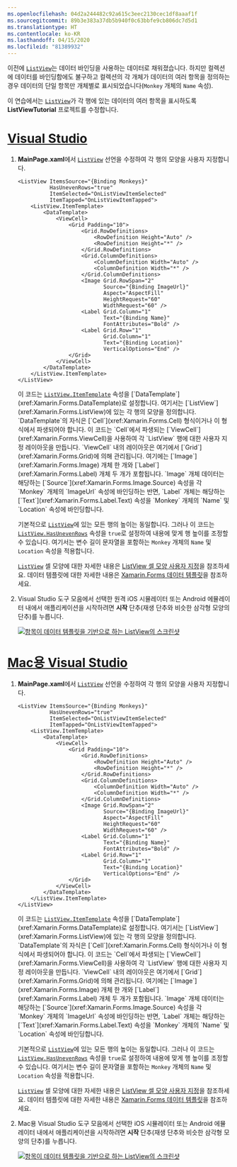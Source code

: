 ```yaml
---
ms.openlocfilehash: 04d2a244482c92a615c3eec2130cec1df8aaaf1f
ms.sourcegitcommit: 89b3e383a37db5b940f0c63bbfe9cb806dc7d5d1
ms.translationtype: HT
ms.contentlocale: ko-KR
ms.lasthandoff: 04/15/2020
ms.locfileid: "81389932"
---
```

이전에 [`ListView`](xref:Xamarin.Forms.ListView)는 데이터 바인딩을 사용하는 데이터로 채워졌습니다. 하지만 컬렉션에 데이터를 바인딩함에도 불구하고 컬렉션의 각 개체가 데이터의 여러 항목을 정의하는 경우 데이터의 단일 항목만 개체별로 표시되었습니다(`Monkey` 개체의 `Name` 속성).

이 연습에서는 [`ListView`](xref:Xamarin.Forms.ListView)가 각 행에 있는 데이터의 여러 항목을 표시하도록 **ListViewTutorial** 프로젝트를 수정합니다.

# <a name="visual-studio"></a>[Visual Studio](#tab/vswin)

1. **MainPage.xaml**에서 [`ListView`](xref:Xamarin.Forms.ListView) 선언을 수정하여 각 행의 모양을 사용자 지정합니다.

    ```xaml
    <ListView ItemsSource="{Binding Monkeys}"
              HasUnevenRows="true"
              ItemSelected="OnListViewItemSelected"
              ItemTapped="OnListViewItemTapped">
        <ListView.ItemTemplate>
            <DataTemplate>
                <ViewCell>
                    <Grid Padding="10">
                        <Grid.RowDefinitions>
                            <RowDefinition Height="Auto" />
                            <RowDefinition Height="*" />
                        </Grid.RowDefinitions>
                        <Grid.ColumnDefinitions>
                            <ColumnDefinition Width="Auto" />
                            <ColumnDefinition Width="*" />
                        </Grid.ColumnDefinitions>
                        <Image Grid.RowSpan="2"
                               Source="{Binding ImageUrl}"
                               Aspect="AspectFill"
                               HeightRequest="60"
                               WidthRequest="60" />
                        <Label Grid.Column="1"
                               Text="{Binding Name}"
                               FontAttributes="Bold" />
                        <Label Grid.Row="1"
                               Grid.Column="1"
                               Text="{Binding Location}"
                               VerticalOptions="End" />
                    </Grid>
                </ViewCell>
            </DataTemplate>
        </ListView.ItemTemplate>
    </ListView>
    ```

    이 코드는 [`ListView.ItemTemplate`](xref:Xamarin.Forms.ItemsView`1.ItemTemplate) 속성을 [`DataTemplate`](xref:Xamarin.Forms.DataTemplate)로 설정합니다. 여기서는 [`ListView`](xref:Xamarin.Forms.ListView)에 있는 각 행의 모양을 정의합니다. `DataTemplate`의 자식은 [`Cell`](xref:Xamarin.Forms.Cell) 형식이거나 이 형식에서 파생되어야 합니다. 이 코드는 `Cell`에서 파생되는 [`ViewCell`](xref:Xamarin.Forms.ViewCell)을 사용하여 각 `ListView` 행에 대한 사용자 지정 레이아웃을 만듭니다. `ViewCell` 내의 레이아웃은 여기에서 [`Grid`](xref:Xamarin.Forms.Grid)에 의해 관리됩니다. 여기에는 [`Image`](xref:Xamarin.Forms.Image) 개체 한 개와 [`Label`](xref:Xamarin.Forms.Label) 개체 두 개가 포함됩니다. `Image` 개체 데이터는 해당하는 [`Source`](xref:Xamarin.Forms.Image.Source) 속성을 각 `Monkey` 개체의 `ImageUrl` 속성에 바인딩하는 반면, `Label` 개체는 해당하는 [`Text`](xref:Xamarin.Forms.Label.Text) 속성을 `Monkey` 개체의 `Name` 및 `Location` 속성에 바인딩합니다.

    기본적으로 [`ListView`](xref:Xamarin.Forms.ListView)에 있는 모든 행의 높이는 동일합니다. 그러나 이 코드는 [`ListView.HasUnevenRows`](xref:Xamarin.Forms.ListView.HasUnevenRows) 속성을 `true`로 설정하여 내용에 맞게 행 높이를 조정할 수 있습니다. 여기서는 변수 길이 문자열을 포함하는 `Monkey` 개체의 `Name` 및 `Location` 속성을 적용합니다.

    [`ListView`](xref:Xamarin.Forms.ListView) 셀 모양에 대한 자세한 내용은 [ListView 셀 모양 사용자 지정](~/xamarin-forms/user-interface/listview/customizing-cell-appearance.md)을 참조하세요. 데이터 템플릿에 대한 자세한 내용은 [Xamarin.Forms 데이터 템플릿](~/xamarin-forms/app-fundamentals/templates/data-templates/index.md)을 참조하세요.

1. Visual Studio 도구 모음에서 선택한 원격 iOS 시뮬레이터 또는 Android 에뮬레이터 내에서 애플리케이션을 시작하려면 **시작** 단추(재생 단추와 비슷한 삼각형 모양의 단추)를 누릅니다.

    [![항목이 데이터 템플릿을 기반으로 하는 ListView의 스크린샷](../images/customize-cell-appearance.png "템플릿 기반 데이터를 표시하는 ListView")](../images/customize-cell-appearance-large.png#lightbox "템플릿 기반 데이터를 표시하는 ListView")

# <a name="visual-studio-for-mac"></a>[Mac용 Visual Studio](#tab/vsmac)

1. **MainPage.xaml**에서 [`ListView`](xref:Xamarin.Forms.ListView) 선언을 수정하여 각 행의 모양을 사용자 지정합니다.

    ```xaml
    <ListView ItemsSource="{Binding Monkeys}"
              HasUnevenRows="true"
              ItemSelected="OnListViewItemSelected"
              ItemTapped="OnListViewItemTapped">
        <ListView.ItemTemplate>
            <DataTemplate>
                <ViewCell>
                    <Grid Padding="10">
                        <Grid.RowDefinitions>
                            <RowDefinition Height="Auto" />
                            <RowDefinition Height="*" />
                        </Grid.RowDefinitions>
                        <Grid.ColumnDefinitions>
                            <ColumnDefinition Width="Auto" />
                            <ColumnDefinition Width="*" />
                        </Grid.ColumnDefinitions>
                        <Image Grid.RowSpan="2"
                               Source="{Binding ImageUrl}"
                               Aspect="AspectFill"
                               HeightRequest="60"
                               WidthRequest="60" />
                        <Label Grid.Column="1"
                               Text="{Binding Name}"
                               FontAttributes="Bold" />
                        <Label Grid.Row="1"
                               Grid.Column="1"
                               Text="{Binding Location}"
                               VerticalOptions="End" />
                    </Grid>
                </ViewCell>
            </DataTemplate>
        </ListView.ItemTemplate>
    </ListView>
    ```

    이 코드는 [`ListView.ItemTemplate`](xref:Xamarin.Forms.ItemsView`1.ItemTemplate) 속성을 [`DataTemplate`](xref:Xamarin.Forms.DataTemplate)로 설정합니다. 여기서는 [`ListView`](xref:Xamarin.Forms.ListView)에 있는 각 행의 모양을 정의합니다. `DataTemplate`의 자식은 [`Cell`](xref:Xamarin.Forms.Cell) 형식이거나 이 형식에서 파생되어야 합니다. 이 코드는 `Cell`에서 파생되는 [`ViewCell`](xref:Xamarin.Forms.ViewCell)을 사용하여 각 `ListView` 행에 대한 사용자 지정 레이아웃을 만듭니다. `ViewCell` 내의 레이아웃은 여기에서 [`Grid`](xref:Xamarin.Forms.Grid)에 의해 관리됩니다. 여기에는 [`Image`](xref:Xamarin.Forms.Image) 개체 한 개와 [`Label`](xref:Xamarin.Forms.Label) 개체 두 개가 포함됩니다. `Image` 개체 데이터는 해당하는 [`Source`](xref:Xamarin.Forms.Image.Source) 속성을 각 `Monkey` 개체의 `ImageUrl` 속성에 바인딩하는 반면, `Label` 개체는 해당하는 [`Text`](xref:Xamarin.Forms.Label.Text) 속성을 `Monkey` 개체의 `Name` 및 `Location` 속성에 바인딩합니다.

    기본적으로 [`ListView`](xref:Xamarin.Forms.ListView)에 있는 모든 행의 높이는 동일합니다. 그러나 이 코드는 [`ListView.HasUnevenRows`](xref:Xamarin.Forms.ListView.HasUnevenRows) 속성을 `true`로 설정하여 내용에 맞게 행 높이를 조정할 수 있습니다. 여기서는 변수 길이 문자열을 포함하는 `Monkey` 개체의 `Name` 및 `Location` 속성을 적용합니다.

    [`ListView`](xref:Xamarin.Forms.ListView) 셀 모양에 대한 자세한 내용은 [ListView 셀 모양 사용자 지정](~/xamarin-forms/user-interface/listview/customizing-cell-appearance.md)을 참조하세요. 데이터 템플릿에 대한 자세한 내용은 [Xamarin.Forms 데이터 템플릿](~/xamarin-forms/app-fundamentals/templates/data-templates/index.md)을 참조하세요.

1. Mac용 Visual Studio 도구 모음에서 선택한 iOS 시뮬레이터 또는 Android 에뮬레이터 내에서 애플리케이션을 시작하려면 **시작** 단추(재생 단추와 비슷한 삼각형 모양의 단추)를 누릅니다.

    [![항목이 데이터 템플릿을 기반으로 하는 ListView의 스크린샷](../images/customize-cell-appearance.png "템플릿 기반 데이터를 표시하는 ListView")](../images/customize-cell-appearance-large.png#lightbox "템플릿 기반 데이터를 표시하는 ListView")
